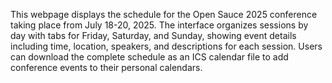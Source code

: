 This webpage displays the schedule for the Open Sauce 2025 conference taking place from July 18-20, 2025. The interface organizes sessions by day with tabs for Friday, Saturday, and Sunday, showing event details including time, location, speakers, and descriptions for each session. Users can download the complete schedule as an ICS calendar file to add conference events to their personal calendars.

<!-- Generated from commit: be767ba0164d0799db284f65fd4a28f389a659b4 -->